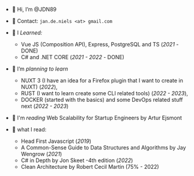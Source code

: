 - 👋 Hi, I’m @JDN89
- 📨 Contact: `jan.de.niels <at> gmail.com`

- 🌱 I _Learned:_ 
  -   Vue JS (Composition API), Express, PostgreSQL and TS (_2021_ - DONE)
  -   C# and .NET CORE (_2021 - 2022_ - DONE)
- 💞️ I’m _planning to learn_ 
  -   NUXT 3 (I have an idea for a Firefox plugin that I want to create in NUXT) (_2022_),
  -   RUST (I want to learn create some CLI related tools) (_2022 - 2023_), 
  -   DOCKER (started with the basics)  and some DevOps related stuff next (_2022 - 2023_)
  
- 📖 I'm _reading_ Web Scalability for Startup Engineers by Artur Ejsmont

- 📕 what I read:
  -   Head First Javascript (_2019_)
  -   A Common-Sense Guide to Data Structures and Algorithms by Jay Wengrow (_2021_)   
  -   C# in Depth by Jon Skeet -4th edition (_2022_)
  -   Clean Architecture by Robert Cecil Martin (75% - 2022)
  

<!---
JDN89/JDN89 is a ✨ special ✨ repository because its `README.md` (this file) appears on your GitHub profile.
You can click the Preview link to take a look at your changes.
--->
